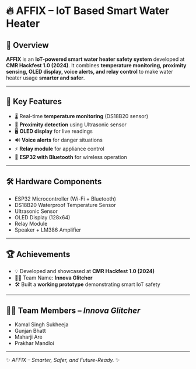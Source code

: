 # 🔥 AFFIX – IoT Based Smart Water Heater

## 📌 Overview

**AFFIX** is an **IoT-powered smart water heater safety system** developed at **CMR Hackfest 1.0 (2024)**.
It combines **temperature monitoring, proximity sensing, OLED display, voice alerts, and relay control** to make water heater usage **smarter and safer**.

---

## 🚀 Key Features

* 🌡️ Real-time **temperature monitoring** (DS18B20 sensor)
* 📏 **Proximity detection** using Ultrasonic sensor
* 🖥️ **OLED display** for live readings
* 🔊 **Voice alerts** for danger situations
* ⚡ **Relay module** for appliance control
* 📡 **ESP32 with Bluetooth** for wireless operation

---

## 🛠️ Hardware Components

* ESP32 Microcontroller (Wi-Fi + Bluetooth)
* DS18B20 Waterproof Temperature Sensor
* Ultrasonic Sensor
* OLED Display (128x64)
* Relay Module
* Speaker + LM386 Amplifier

---

## 🏆 Achievements

* 💡 Developed and showcased at **CMR Hackfest 1.0 (2024)**
* 👨‍💻 Team Name: **Innova Glitcher**
* 🛠️ Built a **working prototype** demonstrating smart IoT safety

---

## 👨‍💻 Team Members – *Innova Glitcher*

* Kamal Singh Sukheeja
* Gunjan Bhatt
* Maharji Are
* Prakhar Mandloi

---

✨ *AFFIX – Smarter, Safer, and Future-Ready.* ✨

